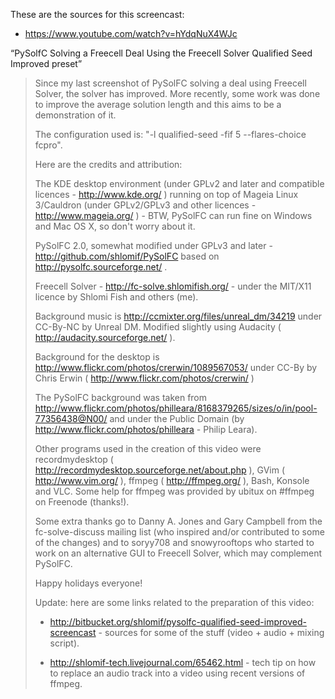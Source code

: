 These are the sources for this screencast:

- https://www.youtube.com/watch?v=hYdqNuX4WJc

“PySolfC Solving a Freecell Deal Using the Freecell Solver Qualified Seed
Improved preset”

<blockquote>

Since my last screenshot of PySolFC solving a deal using Freecell Solver, the solver has improved. More recently, some work was done to improve the average solution length and this aims to be a demonstration of it.

The configuration used is: "-l qualified-seed -fif 5 --flares-choice fcpro".

Here are the credits and attribution:

The KDE desktop environment (under GPLv2 and later and compatible licences - http://www.kde.org/ ) running on top of Mageia Linux 3/Cauldron (under GPLv2/GPLv3 and other licences - http://www.mageia.org/ ) - BTW, PySolFC can run fine on Windows and Mac OS X, so don't worry about it.

PySolFC 2.0, somewhat modified under GPLv3 and later - http://github.com/shlomif/PySolFC based on http://pysolfc.sourceforge.net/ .

Freecell Solver - http://fc-solve.shlomifish.org/ - under the MIT/X11 licence by Shlomi Fish and others (me).

Background music is http://ccmixter.org/files/unreal_dm/34219 under CC-By-NC by Unreal DM. Modified slightly using Audacity ( http://audacity.sourceforge.net/ ).

Background for the desktop is http://www.flickr.com/photos/crerwin/1089567053/ under CC-By by Chris Erwin ( http://www.flickr.com/photos/crerwin/ )

The PySolFC background was taken from http://www.flickr.com/photos/philleara/8168379265/sizes/o/in/pool-77356438@N00/ and under the Public Domain (by http://www.flickr.com/photos/philleara - Philip Leara).

Other programs used in the creation of this video were recordmydesktop ( http://recordmydesktop.sourceforge.net/about.php ), GVim ( http://www.vim.org/ ), ffmpeg
( http://ffmpeg.org/ ), Bash, Konsole and VLC. Some help for ffmpeg was provided by ubitux on #ffmpeg on Freenode (thanks!).

Some extra thanks go to Danny A. Jones and Gary Campbell from the fc-solve-discuss mailing list (who inspired and/or contributed to some of the changes) and to soryy708 and snowyrooftops who started to work on an alternative GUI to Freecell Solver, which may complement PySolFC.

Happy holidays everyone!

Update: here are some links related to the preparation of this video:

* http://bitbucket.org/shlomif/pysolfc-qualified-seed-improved-screencast - sources for some of the stuff (video + audio + mixing script).

* http://shlomif-tech.livejournal.com/65462.html - tech tip on how to replace an audio track into a video using recent versions of ffmpeg.

</blockquote>
